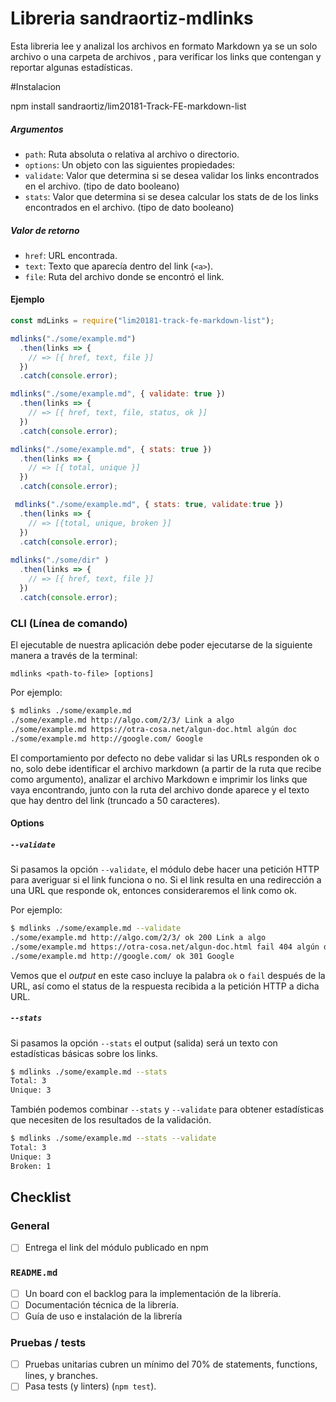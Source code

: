 # Libreria sandraortiz-mdlinks
Esta libreria  lee y analizal los  archivos en formato Markdown ya se un solo archivo o una carpeta de archivos , para verificar los links que contengan y reportar algunas estadísticas.  
 
#Instalacion 

npm install sandraortiz/lim20181-Track-FE-markdown-list

##### Argumentos

- `path`: Ruta absoluta o relativa al archivo o directorio.
- `options`: Un objeto con las siguientes propiedades:
- `validate`: Valor que determina si se desea validar los links encontrados en el archivo. (tipo de dato booleano)
- `stats`: Valor que determina si se desea calcular los stats de de los links encontrados en el archivo. (tipo de dato booleano)

##### Valor de retorno

- `href`: URL encontrada.
- `text`: Texto que aparecía dentro del link (`<a>`).
- `file`: Ruta del archivo donde se encontró el link.

#### Ejemplo

```js
const mdLinks = require("lim20181-track-fe-markdown-list");

mdlinks("./some/example.md")
  .then(links => {
    // => [{ href, text, file }]
  })
  .catch(console.error);

mdlinks("./some/example.md", { validate: true })
  .then(links => {
    // => [{ href, text, file, status, ok }]
  })
  .catch(console.error);

mdlinks("./some/example.md", { stats: true })
  .then(links => {
    // => [{ total, unique }]
  })
  .catch(console.error);

 mdlinks("./some/example.md", { stats: true, validate:true })
  .then(links => {
    // => [{total, unique, broken }]
  })
  .catch(console.error);
  
mdlinks("./some/dir" )
  .then(links => {
    // => [{ href, text, file }]
  })
  .catch(console.error);
```

### CLI (Línea de comando)

El ejecutable de nuestra aplicación debe poder ejecutarse de la siguiente
manera a través de la terminal:

`mdlinks <path-to-file> [options]`

Por ejemplo:

```sh
$ mdlinks ./some/example.md
./some/example.md http://algo.com/2/3/ Link a algo
./some/example.md https://otra-cosa.net/algun-doc.html algún doc
./some/example.md http://google.com/ Google
```

El comportamiento por defecto no debe validar si las URLs responden ok o no,
solo debe identificar el archivo markdown (a partir de la ruta que recibe como
argumento), analizar el archivo Markdown e imprimir los links que vaya
encontrando, junto con la ruta del archivo donde aparece y el texto
que hay dentro del link (truncado a 50 caracteres).

#### Options

##### `--validate`

Si pasamos la opción `--validate`, el módulo debe hacer una petición HTTP para
averiguar si el link funciona o no. Si el link resulta en una redirección a una
URL que responde ok, entonces consideraremos el link como ok.

Por ejemplo:

```sh
$ mdlinks ./some/example.md --validate
./some/example.md http://algo.com/2/3/ ok 200 Link a algo
./some/example.md https://otra-cosa.net/algun-doc.html fail 404 algún doc
./some/example.md http://google.com/ ok 301 Google
```

Vemos que el _output_ en este caso incluye la palabra `ok` o `fail` después de
la URL, así como el status de la respuesta recibida a la petición HTTP a dicha
URL.

##### `--stats`

Si pasamos la opción `--stats` el output (salida) será un texto con estadísticas
básicas sobre los links.

```sh
$ mdlinks ./some/example.md --stats
Total: 3
Unique: 3
```

También podemos combinar `--stats` y `--validate` para obtener estadísticas que
necesiten de los resultados de la validación.

```sh
$ mdlinks ./some/example.md --stats --validate
Total: 3
Unique: 3
Broken: 1
```

## Checklist

### General

- [ ] Entrega el link del módulo publicado en npm

### `README.md`

- [ ] Un board con el backlog para la implementación de la librería.
- [ ] Documentación técnica de la librería.
- [ ] Guía de uso e instalación de la librería

### Pruebas / tests

- [ ] Pruebas unitarias cubren un mínimo del 70% de statements, functions,
      lines, y branches.
- [ ] Pasa tests (y linters) (`npm test`).
